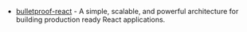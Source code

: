 - [bulletproof-react](https://github.com/alan2207/bulletproof-react) - A simple, scalable, and powerful architecture for building production ready React applications.
